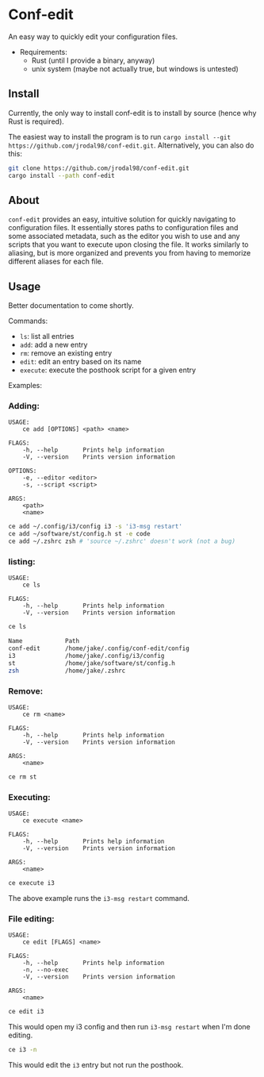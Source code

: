 # Conf-edit

An easy way to quickly edit your configuration files.

* Requirements:
    * Rust (until I provide a binary, anyway)
    * unix system (maybe not actually true, but windows is untested)

## Install

Currently, the only way to install conf-edit is to install by source (hence why Rust is required).

The easiest way to install the program is to run `cargo install --git https://github.com/jrodal98/conf-edit.git`. Alternatively, you can also do this:

```bash
git clone https://github.com/jrodal98/conf-edit.git
cargo install --path conf-edit
```


## About

`conf-edit` provides an easy, intuitive solution for quickly navigating to configuration files. It essentially stores paths to configuration files and some associated metadata, such as the editor you wish to use and any scripts that you want to execute upon closing the file. It works similarly to aliasing, but is more organized and prevents you from having to memorize different aliases for each file.

## Usage

Better documentation to come shortly.

Commands:

- `ls`: list all entries
- `add`: add a new entry
- `rm`: remove an existing entry
- `edit`: edit an entry based on its name
- `execute`: execute the posthook script for a given entry

Examples:

### Adding:

```
USAGE:
    ce add [OPTIONS] <path> <name>

FLAGS:
    -h, --help       Prints help information
    -V, --version    Prints version information

OPTIONS:
    -e, --editor <editor>    
    -s, --script <script>    

ARGS:
    <path>    
    <name>
```    

```bash
ce add ~/.config/i3/config i3 -s 'i3-msg restart'
ce add ~/software/st/config.h st -e code
ce add ~/.zshrc zsh # 'source ~/.zshrc' doesn't work (not a bug)
```

### listing:

```
USAGE:
    ce ls

FLAGS:
    -h, --help       Prints help information
    -V, --version    Prints version information
```

```bash
ce ls

Name            Path
conf-edit       /home/jake/.config/conf-edit/config
i3              /home/jake/.config/i3/config
st              /home/jake/software/st/config.h
zsh             /home/jake/.zshrc
```

### Remove:

```
USAGE:
    ce rm <name>

FLAGS:
    -h, --help       Prints help information
    -V, --version    Prints version information

ARGS:
    <name>    
```

```bash
ce rm st
```


### Executing:

```
USAGE:
    ce execute <name>

FLAGS:
    -h, --help       Prints help information
    -V, --version    Prints version information

ARGS:
    <name>    
```

```bash
ce execute i3
```

The above example runs the `i3-msg restart` command.

### File editing:

```
USAGE:
    ce edit [FLAGS] <name>

FLAGS:
    -h, --help       Prints help information
    -n, --no-exec    
    -V, --version    Prints version information

ARGS:
    <name>    
```

```bash
ce edit i3
```

This would open my i3 config and then run `i3-msg restart` when I'm done editing.

```bash
ce i3 -n
```

This would edit the `i3` entry but not run the posthook.
